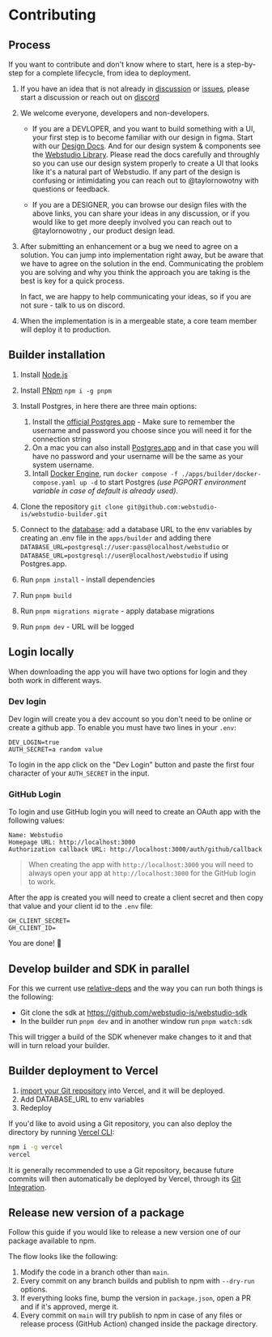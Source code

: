 # Contributing

## Process

If you want to contribute and don't know where to start, here is a step-by-step for a complete lifecycle, from idea to deployment.

1. If you have an idea that is not already in [discussion](https://github.com/webstudio-is/webstudio/discussions) or [issues](https://github.com/webstudio-is/webstudio-builder/issues), please start a discussion or reach out on [discord](https://discord.gg/UNdyrDkq5r)

1. We welcome everyone, developers and non-developers.

   - If you are a DEVLOPER, and you want to build something with a UI, your first step is to become familiar with our design in figma. Start with our [Design Docs](https://www.figma.com/file/xCBegXEWxROLqA1Y31z2Xo/%F0%9F%93%96-Webstudio-Design-Docs?type=design&node-id=234%3A36754&t=w3VxT162RQF0gTrI-1). And for our design system & components see the [Webstudio Library](https://www.figma.com/file/sfCE7iLS0k25qCxiifQNLE/%F0%9F%93%9A-Webstudio-Library?type=design&node-id=2647%3A10046&t=f4xr8mcumXfXkHVh-1).
   Please read the docs carefully and throughly so you can use our design system properly to create a UI that looks like it's a natural part of Webstudio. If any part of the design is confusing or intimidating you can reach out to @taylornowotny with questions or feedback.

   - If you are a DESIGNER, you can browse our design files with the above links, you can share your ideas in any discussion, or if you would like to get more deeply involved you can reach out to @taylornowotny , our product design lead.

1. After submitting an enhancement or a bug we need to agree on a solution. You can jump into implementation right away, but be aware that we have to agree on the solution in the end. Communicating the problem you are solving and why you think the approach you are taking is the best is key for a quick process.

   In fact, we are happy to help communicating your ideas, so if you are not sure - talk to us on discord.

1. When the implementation is in a mergeable state, a core team member will deploy it to production.

## Builder installation

1. Install [Node.js](https://nodejs.dev/learn/how-to-install-nodejs)
2. Install [PNpm](https://pnpm.io/) `npm i -g pnpm`
3. Install Postgres, in here there are three main options:

   1. Install the [official Postgres app](https://www.postgresql.org/download/) - Make sure to remember the username and password you choose since you will need it for the connection string
   2. On a mac you can also install [Postgres.app](https://postgresapp.com/) and in that case you will have no password and your username will be the same as your system username.
   3. Intall [Docker Engine](https://docs.docker.com/engine/install/), run `docker compose -f ./apps/builder/docker-compose.yaml up -d` to start Postgres _(use PGPORT environment variable in case of default is already used)_.

4. Clone the repository `git clone git@github.com:webstudio-is/webstudio-builder.git`
5. Connect to the [database](https://www.prisma.io/docs/getting-started/setup-prisma/start-from-scratch/relational-databases/connect-your-database-typescript-postgres): add a database URL to the env variables by creating an .env file in the `apps/builder` and adding there `DATABASE_URL=postgresql://user:pass@localhost/webstudio` or `DATABASE_URL=postgresql://user@localhost/webstudio` if using Postgres.app.
6. Run `pnpm install` - install dependencies
7. Run `pnpm build`
8. Run `pnpm migrations migrate` - apply database migrations
9. Run `pnpm dev` - URL will be logged

## Login locally

When downloading the app you will have two options for login and they both work in different ways.

### Dev login

Dev login will create you a dev account so you don't need to be online or create a github app.
To enable you must have two lines in your `.env`:

```
DEV_LOGIN=true
AUTH_SECRET=a random value
```

To login in the app click on the "Dev Login" button and paste the first four character of your `AUTH_SECRET` in the input.

### GitHub Login

To login and use GitHub login you will need to create an OAuth app with the following values:

```
Name: Webstudio
Homepage URL: http://localhost:3000
Authorization callback URL: http://localhost:3000/auth/github/callback
```

> When creating the app with `http://localhost:3000` you will need to always open your app at `http://localhost:3000` for the GitHub login to work.

After the app is created you will need to create a client secret and then copy that value and your client id to the `.env` file:

```
GH_CLIENT_SECRET=
GH_CLIENT_ID=
```

You are done! 🎉

## Develop builder and SDK in parallel

For this we current use [relative-deps](https://github.com/mweststrate/relative-deps) and the way you can run both things is the following:

- Git clone the sdk at https://github.com/webstudio-is/webstudio-sdk
- In the builder run `pnpm dev` and in another window run `pnpm watch:sdk`

This will trigger a build of the SDK whenever make changes to it and that will in turn reload your builder.

## Builder deployment to Vercel

1. [import your Git repository](https://vercel.com/new) into Vercel, and it will be deployed.
2. Add DATABASE_URL to env variables
3. Redeploy

If you'd like to avoid using a Git repository, you can also deploy the directory by running [Vercel CLI](https://vercel.com/cli):

```sh
npm i -g vercel
vercel
```

It is generally recommended to use a Git repository, because future commits will then automatically be deployed by Vercel, through its [Git Integration](https://vercel.com/docs/concepts/git).

## Release new version of a package

Follow this guide if you would like to release a new version one of our package available to npm.

The flow looks like the following:

1. Modify the code in a branch other than `main`.
2. Every commit on any branch builds and publish to npm with `--dry-run` options.
3. If everything looks fine, bump the version in `package.json`, open a PR and if it's approved, merge it.
4. Every commit on `main` will try publish to npm in case of any files or release process (GitHub Action) changed inside the package directory.
